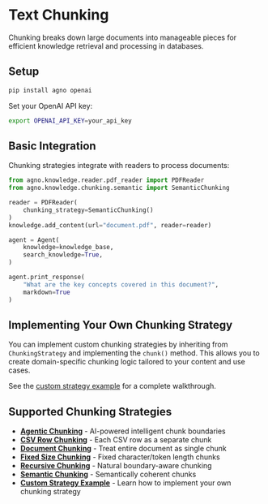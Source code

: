 # Text Chunking

Chunking breaks down large documents into manageable pieces for efficient knowledge retrieval and processing in databases.

## Setup

```bash
pip install agno openai
```

Set your OpenAI API key:

```bash
export OPENAI_API_KEY=your_api_key
```

## Basic Integration

Chunking strategies integrate with readers to process documents:

```python
from agno.knowledge.reader.pdf_reader import PDFReader
from agno.knowledge.chunking.semantic import SemanticChunking

reader = PDFReader(
    chunking_strategy=SemanticChunking()
)
knowledge.add_content(url="document.pdf", reader=reader)

agent = Agent(
    knowledge=knowledge_base,
    search_knowledge=True,
)

agent.print_response(
    "What are the key concepts covered in this document?",
    markdown=True
)
```

## Implementing Your Own Chunking Strategy

You can implement custom chunking strategies by inheriting from `ChunkingStrategy` and implementing the `chunk()` method. This allows you to create domain-specific chunking logic tailored to your content and use cases.

See the [custom strategy example](./custom_strategy_example.py) for a complete walkthrough.

## Supported Chunking Strategies

- **[Agentic Chunking](./agentic_chunking.py)** - AI-powered intelligent chunk boundaries
- **[CSV Row Chunking](./csv_row_chunking.py)** - Each CSV row as a separate chunk
- **[Document Chunking](./document_chunking.py)** - Treat entire document as single chunk
- **[Fixed Size Chunking](./fixed_size_chunking.py)** - Fixed character/token length chunks
- **[Recursive Chunking](./recursive_chunking.py)** - Natural boundary-aware chunking
- **[Semantic Chunking](./semantic_chunking.py)** - Semantically coherent chunks
- **[Custom Strategy Example](./custom_strategy_example.py)** - Learn how to implement your own chunking strategy
